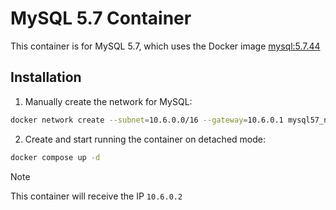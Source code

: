 # MySQL 5.7 Container

This container is for MySQL 5.7, which uses the Docker image [mysql:5.7.44](https://hub.docker.com/layers/library/mysql/5.7.44/images/sha256-dab0a802b44617303694fb17d166501de279c3031ddeb28c56ecf7fcab5ef0da?context=explore)

## Installation

1. Manually create the network for MySQL:

```bash
docker network create --subnet=10.6.0.0/16 --gateway=10.6.0.1 mysql57_net
```

2. Create and start running the container on detached mode:

```bash
docker compose up -d
```

> [!NOTE]
> This container will receive the IP `10.6.0.2`
